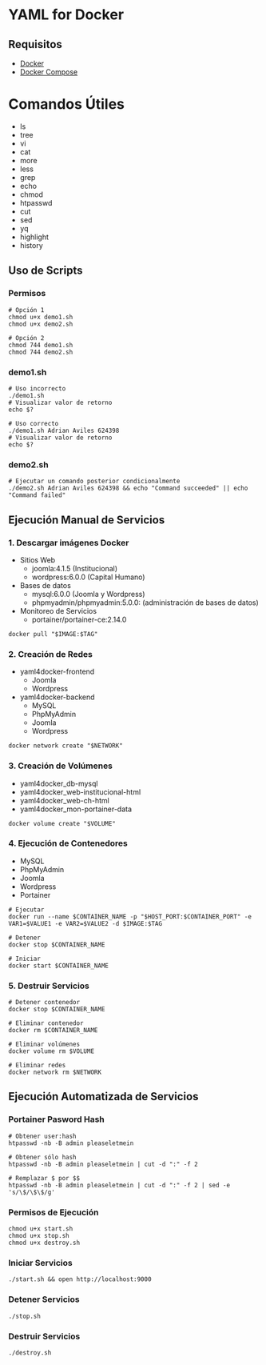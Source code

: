 # YAML for Docker


## Requisitos
* [Docker](https://www.docker.com/get-started/)
* [Docker Compose](https://docs.docker.com/compose/)


# Comandos Útiles
* ls
* tree
* vi
* cat
* more
* less
* grep
* echo
* chmod
* htpasswd
* cut
* sed
* yq
* highlight
* history


## Uso de Scripts

### Permisos
```shell
# Opción 1
chmod u+x demo1.sh
chmod u+x demo2.sh

# Opción 2
chmod 744 demo1.sh
chmod 744 demo2.sh
```

### demo1.sh
```shell
# Uso incorrecto
./demo1.sh
# Visualizar valor de retorno
echo $?

# Uso correcto
./demo1.sh Adrian Aviles 624398
# Visualizar valor de retorno
echo $?
```

### demo2.sh
```shell
# Ejecutar un comando posterior condicionalmente
./demo2.sh Adrian Aviles 624398 && echo "Command succeeded" || echo "Command failed"
```



## Ejecución Manual de Servicios
### 1. Descargar imágenes Docker
* Sitios Web
  - joomla:4.1.5 (Institucional)
  - wordpress:6.0.0 (Capital Humano)
* Bases de datos
  - mysql:6.0.0 (Joomla y Wordpress)
  - phpmyadmin/phpmyadmin:5.0.0: (administración de bases de datos)
* Monitoreo de Servicios
  - portainer/portainer-ce:2.14.0

```shell
docker pull "$IMAGE:$TAG"
```

### 2. Creación de Redes
* yaml4docker-frontend
  - Joomla
  - Wordpress
* yaml4docker-backend
  - MySQL
  - PhpMyAdmin
  - Joomla
  - Wordpress

```shell
docker network create "$NETWORK"
```

### 3. Creación de Volúmenes
* yaml4docker_db-mysql
* yaml4docker_web-institucional-html
* yaml4docker_web-ch-html
* yaml4docker_mon-portainer-data

```shell
docker volume create "$VOLUME"
```

### 4. Ejecución de Contenedores
* MySQL
* PhpMyAdmin
* Joomla
* Wordpress
* Portainer

```shell
# Ejecutar
docker run --name $CONTAINER_NAME -p "$HOST_PORT:$CONTAINER_PORT" -e VAR1=$VALUE1 -e VAR2=$VALUE2 -d $IMAGE:$TAG

# Detener
docker stop $CONTAINER_NAME

# Iniciar
docker start $CONTAINER_NAME
```

### 5. Destruir Servicios
```shell
# Detener contenedor
docker stop $CONTAINER_NAME

# Eliminar contenedor
docker rm $CONTAINER_NAME

# Eliminar volúmenes
docker volume rm $VOLUME

# Eliminar redes
docker network rm $NETWORK
```


## Ejecución Automatizada de Servicios

### Portainer Pasword Hash
```shell
# Obtener user:hash
htpasswd -nb -B admin pleaseletmein

# Obtener sólo hash
htpasswd -nb -B admin pleaseletmein | cut -d ":" -f 2

# Remplazar $ por $$
htpasswd -nb -B admin pleaseletmein | cut -d ":" -f 2 | sed -e 's/\$/\$\$/g'
```

### Permisos de Ejecución
```shell
chmod u+x start.sh
chmod u+x stop.sh
chmod u+x destroy.sh
```

### Iniciar Servicios
```shell
./start.sh && open http://localhost:9000
```

### Detener Servicios
```shell
./stop.sh
```

### Destruir Servicios
```shell
./destroy.sh
```

